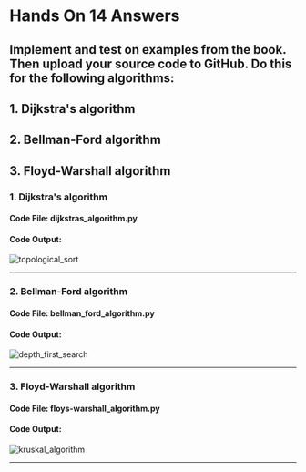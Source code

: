 # Hands On 14 Answers

## Implement and test on examples from the book. Then upload your source code to GitHub. Do this for the following algorithms:
## 1. Dijkstra's algorithm
## 2. Bellman-Ford algorithm
## 3. Floyd-Warshall algorithm

### 1. Dijkstra's algorithm

#### Code File: dijkstras_algorithm.py
#### Code Output:
![topological_sort](https://github.com/user-attachments/assets/e76f0f65-e895-4018-9572-4ca42c8701bc)

---

### 2. Bellman-Ford algorithm

#### Code File: bellman_ford_algorithm.py
#### Code Output:
![depth_first_search](https://github.com/user-attachments/assets/6db383c7-b23a-40fb-af49-114f4770cfe4)

---

### 3. Floyd-Warshall algorithm

#### Code File: floys-warshall_algorithm.py
#### Code Output:
![kruskal_algorithm](https://github.com/user-attachments/assets/8a73cb49-3d21-484d-b9be-6e01e5f0a4a0)

---
